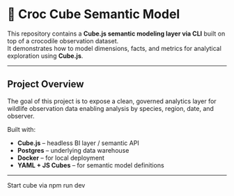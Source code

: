 # 🐊 Croc Cube Semantic Model

This repository contains a **Cube.js semantic modeling layer via CLI** built on top of a crocodile observation dataset.  
It demonstrates how to model dimensions, facts, and metrics for analytical exploration using **Cube.js**.

---

## Project Overview

The goal of this project is to expose a clean, governed analytics layer for wildlife observation data enabling analysis by species, region, date, and observer.

Built with:
- **Cube.js** – headless BI layer / semantic API
- **Postgres** – underlying data warehouse
- **Docker** – for local deployment
- **YAML + JS Cubes** – for semantic model definitions

---

Start cube via npm run dev
